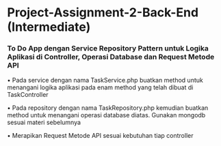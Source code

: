 # Project-Assignment-2-Back-End (Intermediate)

###  To Do App dengan Service Repository Pattern untuk Logika Aplikasi di Controller, Operasi Database dan Request Metode API

• Pada service dengan nama TaskService.php buatkan method untuk
menangani logika aplikasi pada enam method yang telah dibuat di TaskController

• Pada repository dengan nama TaskRepository.php kemudian buatkan
method untuk menangani operasi database diatas. Gunakan mongodb
sesuai materi sebelumnya

• Merapikan Request Metode API sesuai kebutuhan tiap controller
